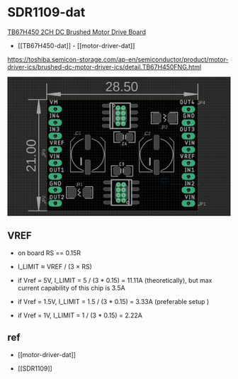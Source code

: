 
# SDR1109-dat

[TB67H450 2CH DC Brushed Motor Drive Board](https://www.electrodragon.com/product/tb67h450-2ch-dc-brushed-motor-drive-board-50v-3-5a/)

- [[TB67H450-dat]] - [[motor-driver-dat]]

https://toshiba.semicon-storage.com/ap-en/semiconductor/product/motor-driver-ics/brushed-dc-motor-driver-ics/detail.TB67H450FNG.html


![](2024-01-13-11-14-53.png)



## VREF 

- on board RS == 0.15R 

- I_LIMIT ≈ VREF / (3 × RS)

- if Vref = 5V, I_LIMIT = 5 / (3 * 0.15) = 11.11A (theoretically), but max current capability of this chip is 3.5A

- if Vref = 1.5V, I_LIMIT = 1.5 / (3 * 0.15) = 3.33A (preferable setup )

- if Vref = 1V, I_LIMIT = 1 / (3 * 0.15) = 2.22A

## ref 

- [[motor-driver-dat]] 

- [[SDR1109]]

